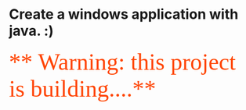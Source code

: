 # Create a windows application with java. :)
  <font color=#FF4500 size=7 face="黑体">** Warning: this project is building....**</font>